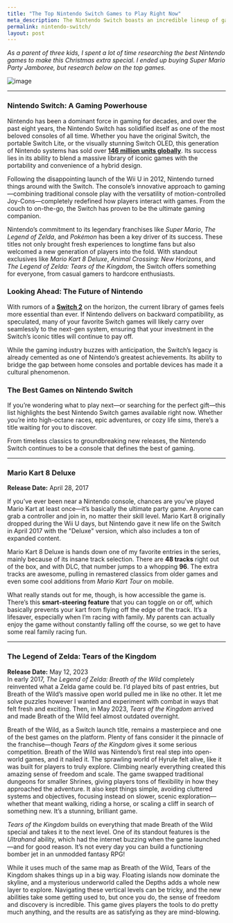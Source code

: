 ```yaml
---
title: "The Top Nintendo Switch Games to Play Right Now"
meta_description: The Nintendo Switch boasts an incredible lineup of games, featuring iconic titles from Pokémon, Zelda, and Mario franchises, alongside standout indie gems and must-play multiplayer party hits.
permalink: nintendo-switch/
layout: post
---
```


*As a parent of three kids, I spent a lot of time researching the best Nintendo games to make this Christmas extra special. I ended up buying Super Mario Party Jamboree, but research below on the top games.*  

![image](../assets/images/nintendo/christmas.jpg)


---

### Nintendo Switch: A Gaming Powerhouse  

Nintendo has been a dominant force in gaming for decades, and over the past eight years, the Nintendo Switch has solidified itself as one of the most beloved consoles of all time. Whether you have the original Switch, the portable Switch Lite, or the visually stunning Switch OLED, this generation of Nintendo systems has sold over [**146 million units globally**](https://www.nintendo.co.jp/ir/en/finance/hard_soft/index.html). Its success lies in its ability to blend a massive library of iconic games with the portability and convenience of a hybrid design.  

Following the disappointing launch of the Wii U in 2012, Nintendo turned things around with the Switch. The console’s innovative approach to gaming—combining traditional console play with the versatility of motion-controlled Joy-Cons—completely redefined how players interact with games. From the couch to on-the-go, the Switch has proven to be the ultimate gaming companion.  

Nintendo’s commitment to its legendary franchises like *Super Mario*, *The Legend of Zelda*, and *Pokémon* has been a key driver of its success. These titles not only brought fresh experiences to longtime fans but also welcomed a new generation of players into the fold. With standout exclusives like *Mario Kart 8 Deluxe*, *Animal Crossing: New Horizons*, and *The Legend of Zelda: Tears of the Kingdom*, the Switch offers something for everyone, from casual gamers to hardcore enthusiasts.  

### Looking Ahead: The Future of Nintendo  
With rumors of a [**Switch 2**](https://thegamepost.com/nintendo-mad-switch-2-leaks-former-employees-say/) on the horizon, the current library of games feels more essential than ever. If Nintendo delivers on backward compatibility, as speculated, many of your favorite Switch games will likely carry over seamlessly to the next-gen system, ensuring that your investment in the Switch’s iconic titles will continue to pay off.  

While the gaming industry buzzes with anticipation, the Switch’s legacy is already cemented as one of Nintendo’s greatest achievements. Its ability to bridge the gap between home consoles and portable devices has made it a cultural phenomenon.  

### The Best Games on Nintendo Switch  
If you’re wondering what to play next—or searching for the perfect gift—this list highlights the best Nintendo Switch games available right now. Whether you’re into high-octane races, epic adventures, or cozy life sims, there’s a title waiting for you to discover.
  
From timeless classics to groundbreaking new releases, the Nintendo Switch continues to be a console that defines the best of gaming.

---

### Mario Kart 8 Deluxe

**Release Date:** April 28, 2017  

If you’ve ever been near a Nintendo console, chances are you’ve played Mario Kart at least once—it’s basically the ultimate party game. Anyone can grab a controller and join in, no matter their skill level. Mario Kart 8 originally dropped during the Wii U days, but Nintendo gave it new life on the Switch in April 2017 with the "Deluxe" version, which also includes a ton of expanded content.

Mario Kart 8 Deluxe is hands down one of my favorite entries in the series, mainly because of its insane track selection. There are **48 tracks** right out of the box, and with DLC, that number jumps to a whopping **96**. The extra tracks are awesome, pulling in remastered classics from older games and even some cool additions from *Mario Kart Tour* on mobile.

What really stands out for me, though, is how accessible the game is. There’s this **smart-steering feature** that you can toggle on or off, which basically prevents your kart from flying off the edge of the track. It’s a lifesaver, especially when I’m racing with family. My parents can actually enjoy the game without constantly falling off the course, so we get to have some real family racing fun.

---

### The Legend of Zelda: Tears of the Kingdom
**Release Date:** May 12, 2023  
In early 2017, *The Legend of Zelda: Breath of the Wild* completely reinvented what a Zelda game could be. I’d played bits of past entries, but Breath of the Wild’s massive open world pulled me in like no other. It let me solve puzzles however I wanted and experiment with combat in ways that felt fresh and exciting. Then, in May 2023, *Tears of the Kingdom* arrived and made Breath of the Wild feel almost outdated overnight.

Breath of the Wild, as a Switch launch title, remains a masterpiece and one of the best games on the platform. Plenty of fans consider it the pinnacle of the franchise—though *Tears of the Kingdom* gives it some serious competition. Breath of the Wild was Nintendo’s first real step into open-world games, and it nailed it. The sprawling world of Hyrule felt alive, like it was built for players to truly explore. Climbing nearly everything created this amazing sense of freedom and scale. The game swapped traditional dungeons for smaller Shrines, giving players tons of flexibility in how they approached the adventure. It also kept things simple, avoiding cluttered systems and objectives, focusing instead on slower, scenic exploration—whether that meant walking, riding a horse, or scaling a cliff in search of something new. It’s a stunning, brilliant game.

*Tears of the Kingdom* builds on everything that made Breath of the Wild special and takes it to the next level. One of its standout features is the *Ultrahand* ability, which had the internet buzzing when the game launched—and for good reason. It’s not every day you can build a functioning bomber jet in an unmodded fantasy RPG!  

While it uses much of the same map as Breath of the Wild, Tears of the Kingdom shakes things up in a big way. Floating islands now dominate the skyline, and a mysterious underworld called the Depths adds a whole new layer to explore. Navigating these vertical levels can be tricky, and the new abilities take some getting used to, but once you do, the sense of freedom and discovery is incredible. This game gives players the tools to do pretty much anything, and the results are as satisfying as they are mind-blowing.
